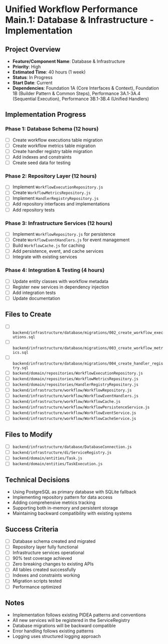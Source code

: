 # Unified Workflow Performance Main.1: Database & Infrastructure - Implementation

## Project Overview
- **Feature/Component Name**: Database & Infrastructure
- **Priority**: High
- **Estimated Time**: 40 hours (1 week)
- **Status**: In Progress
- **Start Date**: Current
- **Dependencies**: Foundation 1A (Core Interfaces & Context), Foundation 1B (Builder Pattern & Common Steps), Performance 3A.1-3A.4 (Sequential Execution), Performance 3B.1-3B.4 (Unified Handlers)

## Implementation Progress

### Phase 1: Database Schema (12 hours)
- [ ] Create workflow executions table migration
- [ ] Create workflow metrics table migration
- [ ] Create handler registry table migration
- [ ] Add indexes and constraints
- [ ] Create seed data for testing

### Phase 2: Repository Layer (12 hours)
- [ ] Implement `WorkflowExecutionRepository.js`
- [ ] Create `WorkflowMetricsRepository.js`
- [ ] Implement `HandlerRegistryRepository.js`
- [ ] Add repository interfaces and implementations
- [ ] Add repository tests

### Phase 3: Infrastructure Services (12 hours)
- [ ] Implement `WorkflowRepository.js` for persistence
- [ ] Create `WorkflowEventHandlers.js` for event management
- [ ] Build `WorkflowCache.js` for caching
- [ ] Add persistence, event, and cache services
- [ ] Integrate with existing services

### Phase 4: Integration & Testing (4 hours)
- [ ] Update entity classes with workflow metadata
- [ ] Register new services in dependency injection
- [ ] Add integration tests
- [ ] Update documentation

## Files to Create
- [ ] `backend/infrastructure/database/migrations/002_create_workflow_executions.sql`
- [ ] `backend/infrastructure/database/migrations/003_create_workflow_metrics.sql`
- [ ] `backend/infrastructure/database/migrations/004_create_handler_registry.sql`
- [ ] `backend/domain/repositories/WorkflowExecutionRepository.js`
- [ ] `backend/domain/repositories/WorkflowMetricsRepository.js`
- [ ] `backend/domain/repositories/HandlerRegistryRepository.js`
- [ ] `backend/infrastructure/workflow/WorkflowRepository.js`
- [ ] `backend/infrastructure/workflow/WorkflowEventHandlers.js`
- [ ] `backend/infrastructure/workflow/WorkflowCache.js`
- [ ] `backend/infrastructure/workflow/WorkflowPersistenceService.js`
- [ ] `backend/infrastructure/workflow/WorkflowEventService.js`
- [ ] `backend/infrastructure/workflow/WorkflowCacheService.js`

## Files to Modify
- [ ] `backend/infrastructure/database/DatabaseConnection.js`
- [ ] `backend/infrastructure/di/ServiceRegistry.js`
- [ ] `backend/domain/entities/Task.js`
- [ ] `backend/domain/entities/TaskExecution.js`

## Technical Decisions
- Using PostgreSQL as primary database with SQLite fallback
- Implementing repository pattern for data access
- Adding comprehensive metrics tracking
- Supporting both in-memory and persistent storage
- Maintaining backward compatibility with existing systems

## Success Criteria
- [ ] Database schema created and migrated
- [ ] Repository layer fully functional
- [ ] Infrastructure services operational
- [ ] 90% test coverage achieved
- [ ] Zero breaking changes to existing APIs
- [ ] All tables created successfully
- [ ] Indexes and constraints working
- [ ] Migration scripts tested
- [ ] Performance optimized

## Notes
- Implementation follows existing PIDEA patterns and conventions
- All new services will be registered in the ServiceRegistry
- Database migrations will be backward compatible
- Error handling follows existing patterns
- Logging uses structured logging approach 